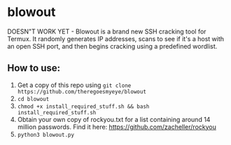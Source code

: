 # blowout
DOESN"T WORK YET - Blowout is a brand new SSH cracking tool for Termux. It randomly generates IP addresses, scans to see if it's a host with an open SSH port, and then begins cracking using a predefined wordlist.

## How to use:
1. Get a copy of this repo using ``` git clone https://github.com/theregoesmyeye/blowout ```
2. ``` cd blowout ```
3. ``` chmod +x install_required_stuff.sh && bash install_required_stuff.sh ```
4. Obtain your own  copy of rockyou.txt for a list containing around 14 million passwords. Find it here:  https://github.com/zacheller/rockyou
5. ``` python3 blowout.py ```
